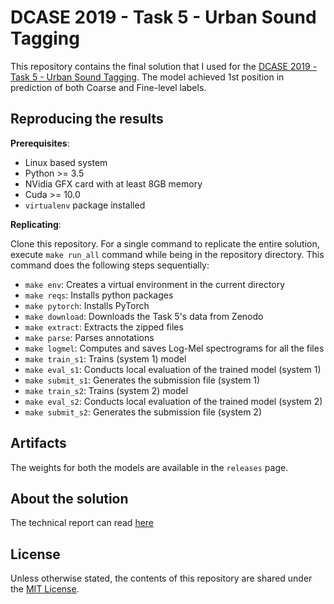 # DCASE 2019 - Task 5 - Urban Sound Tagging

This repository contains the final solution that I used for the [DCASE 2019 - Task 5 - Urban Sound Tagging](http://dcase.community/challenge2019/task-urban-sound-tagging). The model achieved 1st position in prediction of both Coarse and Fine-level labels.

## Reproducing the results
**Prerequisites**:
- Linux based system
- Python >= 3.5
- NVidia GFX card with at least 8GB memory
- Cuda >= 10.0
- `virtualenv` package installed

**Replicating**:

Clone this repository. For a single command to replicate the entire solution, execute `make run_all` command while being in the repository directory. This command does the following steps sequentially:
- `make env`: Creates a virtual environment in the current directory
- `make reqs`: Installs python packages
- `make pytorch`: Installs PyTorch
- `make download`: Downloads the Task 5's data from Zenodo
- `make extract`: Extracts the zipped files
- `make parse`: Parses annotations
- `make logmel`: Computes and saves Log-Mel spectrograms for all the files
- `make train_s1`: Trains (system 1) model
- `make eval_s1`: Conducts local evaluation of the trained model (system 1)
- `make submit_s1`: Generates the submission file (system 1)
- `make train_s2`: Trains (system 2) model
- `make eval_s2`: Conducts local evaluation of the trained model (system 2)
- `make submit_s2`: Generates the submission file (system 2)

## Artifacts
The weights for both the models are available in the `releases` page.

## About the solution
The technical report can read [here](http://dcase.community/documents/challenge2019/technical_reports/DCASE2019_Adapa_80.pdf)

## License
Unless otherwise stated, the contents of this repository are shared under the [MIT License](LICENSE).
